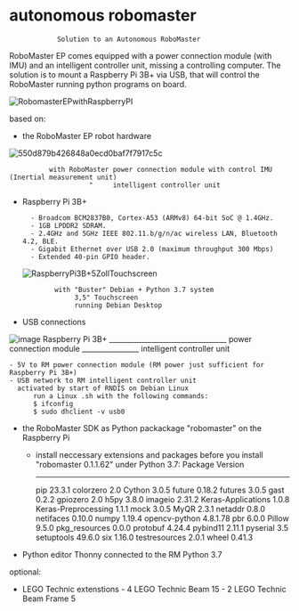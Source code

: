 # autonomous robomaster
                Solution to an Autonomous RoboMaster
RoboMaster EP comes equipped with a power connection module (with IMU) and an intelligent controller unit, missing a controlling computer.
The solution is to mount a Raspberry Pi 3B+ via USB, that will control the RoboMaster running python programs on board.

![RobomasterEPwithRaspberryPI](https://github.com/stmarx/robomaster/assets/73398331/667a3e07-b3e3-4f4f-bb21-65f63b97cee6)


based on:
  - the RoboMaster EP robot hardware

![550d879b426848a0ecd0baf7f7917c5c](https://github.com/stmarx/robomaster/assets/73398331/ab9c6cca-032b-41c7-b444-c02192a62ab1)

              with RoboMaster power connection module with control IMU (Inertial measurement unit)
                        "     intelligent controller unit

  - Raspberry Pi 3B+

          - Broadcom BCM2837B0, Cortex-A53 (ARMv8) 64-bit SoC @ 1.4GHz.
          - 1GB LPDDR2 SDRAM.
          - 2.4GHz and 5GHz IEEE 802.11.b/g/n/ac wireless LAN, Bluetooth 4.2, BLE.
          - Gigabit Ethernet over USB 2.0 (maximum throughput 300 Mbps)
          - Extended 40-pin GPIO header.
    ![RaspberryPi3B+5ZollTouchscreen](https://github.com/stmarx/robomaster/assets/73398331/fed2b1cc-f7c3-4f94-b285-e52dac94c307)

                with "Buster" Debian + Python 3.7 system
                     3,5" Touchscreen  
                     running Debian Desktop

  - USB connections

![image](https://github.com/stmarx/robomaster/assets/73398331/6b3fa041-44ba-41d0-901d-57b07908224c)
      Raspberry Pi 3B+ _________________________________ power connection module ________________ intelligent controller unit

    - 5V to RM power connection module (RM power just sufficient for Raspberry Pi 3B+)
    - USB network to RM intelligent controller unit
      activated by start of RNDIS on Debian Linux
          run a Linux .sh with the following commands:
          $ ifconfig
          $ sudo dhclient -v usb0

  - the RoboMaster SDK as Python packackage "robomaster" on the Raspberry Pi


    - install neccessary extensions and packages before you install "robomaster 0.1.1.62" under Python 3.7:
        Package             Version
        ------------------- --------
        pip                 23.3.1
    colorzero           2.0
    Cython              3.0.5
    future              0.18.2
    futures             3.0.5
    gast                0.2.2
    gpiozero            2.0
    h5py                3.8.0
    imageio             2.31.2
    Keras-Applications  1.0.8
    Keras-Preprocessing 1.1.1
    mock                3.0.5
    MyQR                2.3.1
    netaddr             0.8.0
    netifaces           0.10.0
    numpy               1.19.4
    opencv-python       4.8.1.78
    pbr                 6.0.0
    Pillow              9.5.0
    pkg_resources       0.0.0
    protobuf            4.24.4
    pybind11            2.11.1
    pyserial            3.5
    setuptools          49.6.0
    six                 1.16.0
    testresources       2.0.1
    wheel               0.41.3

  - Python editor Thonny connected to the RM Python 3.7

optional:

  - LEGO Technic extenstions
        - 4 LEGO Technic Beam 15
        - 2 LEGO Technic Beam Frame 5
